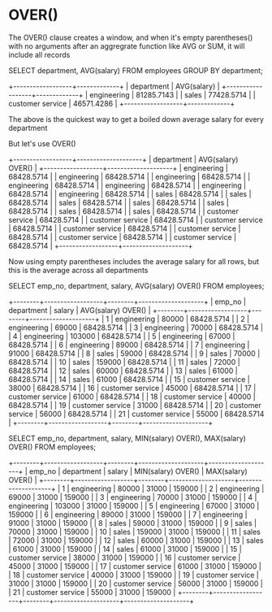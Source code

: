 # OVER()

The OVER() clause creates a window, and when it's empty parentheses() with no arguments after an aggregrate function like AVG or SUM, it will include all records 

SELECT department, AVG(salary) FROM employees
GROUP BY department;

+------------------+-------------+
| department       | AVG(salary) |
+------------------+-------------+
| engineering      |  81285.7143 |
| sales            |  77428.5714 |
| customer service |  46571.4286 |
+------------------+-------------+

The above is the quickest way to get a boiled down average salary for every department

But let's use OVER()

+------------------+--------------------+
| department       | AVG(salary) OVER() |
+------------------+--------------------+
| engineering      |         68428.5714 |
| engineering      |         68428.5714 |
| engineering      |         68428.5714 |
| engineering      |         68428.5714 |
| engineering      |         68428.5714 |
| engineering      |         68428.5714 |
| engineering      |         68428.5714 |
| sales            |         68428.5714 |
| sales            |         68428.5714 |
| sales            |         68428.5714 |
| sales            |         68428.5714 |
| sales            |         68428.5714 |
| sales            |         68428.5714 |
| sales            |         68428.5714 |
| customer service |         68428.5714 |
| customer service |         68428.5714 |
| customer service |         68428.5714 |
| customer service |         68428.5714 |
| customer service |         68428.5714 |
| customer service |         68428.5714 |
| customer service |         68428.5714 |
+------------------+--------------------+


Now using empty parentheses includes the average salary for all rows, but this is the average across all departments

SELECT emp_no, department, salary, AVG(salary) OVER()
FROM employees;

+--------+------------------+--------+--------------------+
| emp_no | department       | salary | AVG(salary) OVER() |
+--------+------------------+--------+--------------------+
|      1 | engineering      |  80000 |         68428.5714 |
|      2 | engineering      |  69000 |         68428.5714 |
|      3 | engineering      |  70000 |         68428.5714 |
|      4 | engineering      | 103000 |         68428.5714 |
|      5 | engineering      |  67000 |         68428.5714 |
|      6 | engineering      |  89000 |         68428.5714 |
|      7 | engineering      |  91000 |         68428.5714 |
|      8 | sales            |  59000 |         68428.5714 |
|      9 | sales            |  70000 |         68428.5714 |
|     10 | sales            | 159000 |         68428.5714 |
|     11 | sales            |  72000 |         68428.5714 |
|     12 | sales            |  60000 |         68428.5714 |
|     13 | sales            |  61000 |         68428.5714 |
|     14 | sales            |  61000 |         68428.5714 |
|     15 | customer service |  38000 |         68428.5714 |
|     16 | customer service |  45000 |         68428.5714 |
|     17 | customer service |  61000 |         68428.5714 |
|     18 | customer service |  40000 |         68428.5714 |
|     19 | customer service |  31000 |         68428.5714 |
|     20 | customer service |  56000 |         68428.5714 |
|     21 | customer service |  55000 |         68428.5714 |
+--------+------------------+--------+--------------------+

SELECT 
    emp_no,
    department,
    salary,
    MIN(salary) OVER(),
    MAX(salary) OVER()
FROM employees;

+--------+------------------+--------+--------------------+--------------------+
| emp_no | department       | salary | MIN(salary) OVER() | MAX(salary) OVER() |
+--------+------------------+--------+--------------------+--------------------+
|      1 | engineering      |  80000 |              31000 |             159000 |
|      2 | engineering      |  69000 |              31000 |             159000 |
|      3 | engineering      |  70000 |              31000 |             159000 |
|      4 | engineering      | 103000 |              31000 |             159000 |
|      5 | engineering      |  67000 |              31000 |             159000 |
|      6 | engineering      |  89000 |              31000 |             159000 |
|      7 | engineering      |  91000 |              31000 |             159000 |
|      8 | sales            |  59000 |              31000 |             159000 |
|      9 | sales            |  70000 |              31000 |             159000 |
|     10 | sales            | 159000 |              31000 |             159000 |
|     11 | sales            |  72000 |              31000 |             159000 |
|     12 | sales            |  60000 |              31000 |             159000 |
|     13 | sales            |  61000 |              31000 |             159000 |
|     14 | sales            |  61000 |              31000 |             159000 |
|     15 | customer service |  38000 |              31000 |             159000 |
|     16 | customer service |  45000 |              31000 |             159000 |
|     17 | customer service |  61000 |              31000 |             159000 |
|     18 | customer service |  40000 |              31000 |             159000 |
|     19 | customer service |  31000 |              31000 |             159000 |
|     20 | customer service |  56000 |              31000 |             159000 |
|     21 | customer service |  55000 |              31000 |             159000 |
+--------+------------------+--------+--------------------+--------------------+
